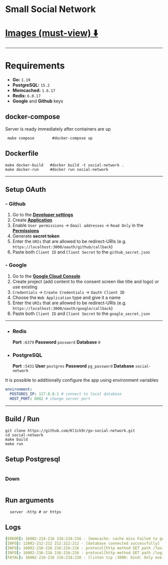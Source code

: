 # Small Social Network 


# [Images (must-view) ⬇️](https://github.com/Kl1ck9r/go-social-network/tree/main/screenshots)

---
# Requirements
* **Go:** `1.19`
* **PostgreSQL:**  `15.2`
* **Memcached:** `1.6.17`
* **Redis:** `6.0.17`
* **Google** and **Github** keys

## docker-compose
Server is ready immediately after containers are up
```shell
 make compose        #docker-compose up
```

## Dockerfile 
```shell
make docker-build   #docker build -t social-network .
make docker-run     #docker run social-network
```

---

## Setup OAuth

### - Github
1. Go to the **[Developer settings](https://github.com/settings/apps)**
2. Create **[Application](https://github.com/settings/apps)**
3. Enable `User permissions` -> `Email addresses` -> `Read Only` in the **[Permissions](https://github.com/settings/apps/permissions)**
4. Generate **secret token**
5. Enter the `URIs` that are allowed to be redirect-URIs (e.g. `https://localhost:3000/oauth/github/callback`)
6. Paste both `Client ID` and `Client Secret` to the `github_secret.json`

### - Google
1. Go to the **[Google Cloud Console](https://console.cloud.google.com/projectselector2/apis/credentials)**
2. Create project (add content to the consent screen like title and logo) or use existing
3. `Credentials` -> `Create Credentials` -> `Oauth Client ID`
4. Choose the `Web Application` type and give it a name
5. Enter the `URIs` that are allowed to be redirect-URIs (e.g. `https://localhost:3000/oauth/google/callback`)
6. Paste both `Client ID` and `Client Secret` to the `google_secret.json`

---

- ### Redis
    **Port** `:6379` **Password** `password` **Database** `0`
- ### PostgreSQL
    **Port** `:5431` **User** `postgres` **Password** `pg_password` **Database** `social-network`

It is possible to additionally configure the app using environment variables
```yaml
environment:
  POSTGRES_IP: 127.0.0.1 # connect to local database
  HOST_PORT: 8082 # change server port
```
---
## Build / Run

```shell
git clone https://github.com/Kl1ck9r/go-social-network.git 
cd social-network
make build
make run 
```

## Setup Postgresql 
```shell

```

### Down 
```shell

```

## Run arguments 
```shell
  server -http # or https
```

## Logs
```yaml
[ERROR]: 16002-216-216 216:216:216 - [memcache: cache miss Failed to get value of the memcached]
[INFO]: 12002-212-212 212:212:212 - [database connected successfully]
[INFO]: 16002-216-216 216:216:216 - protocol[http method GET path /favicon.ico Duration  769.2µs Status Code  200 Status text OK]
[INFO]: 16002-216-216 216:216:216 - protocol[http method GET path /login Duration  512.6µs Status Code  200 Status text OK]
[FATAL]: 16002-216-216 216:216:216 - [listen tcp :3000: bind: Only one usage of each socket address (protocol/network address/port) is normally permitted.]
```
